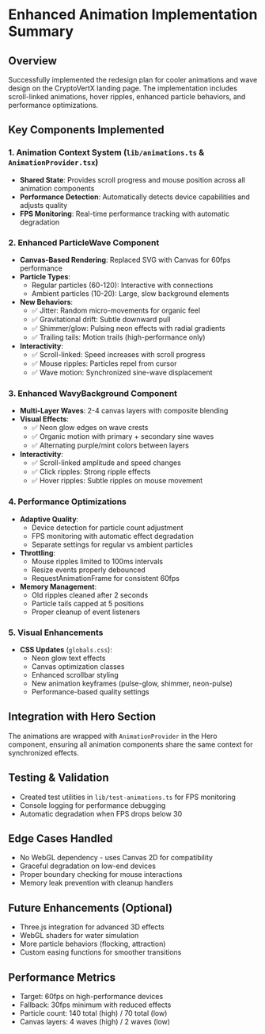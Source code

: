 # Enhanced Animation Implementation Summary

## Overview
Successfully implemented the redesign plan for cooler animations and wave design on the CryptoVertX landing page. The implementation includes scroll-linked animations, hover ripples, enhanced particle behaviors, and performance optimizations.

## Key Components Implemented

### 1. Animation Context System (`lib/animations.ts` & `AnimationProvider.tsx`)
- **Shared State**: Provides scroll progress and mouse position across all animation components
- **Performance Detection**: Automatically detects device capabilities and adjusts quality
- **FPS Monitoring**: Real-time performance tracking with automatic degradation

### 2. Enhanced ParticleWave Component
- **Canvas-Based Rendering**: Replaced SVG with Canvas for 60fps performance
- **Particle Types**:
  - Regular particles (60-120): Interactive with connections
  - Ambient particles (10-20): Large, slow background elements
- **New Behaviors**:
  - ✅ Jitter: Random micro-movements for organic feel
  - ✅ Gravitational drift: Subtle downward pull
  - ✅ Shimmer/glow: Pulsing neon effects with radial gradients
  - ✅ Trailing tails: Motion trails (high-performance only)
- **Interactivity**:
  - ✅ Scroll-linked: Speed increases with scroll progress
  - ✅ Mouse ripples: Particles repel from cursor
  - ✅ Wave motion: Synchronized sine-wave displacement

### 3. Enhanced WavyBackground Component
- **Multi-Layer Waves**: 2-4 canvas layers with composite blending
- **Visual Effects**:
  - ✅ Neon glow edges on wave crests
  - ✅ Organic motion with primary + secondary sine waves
  - ✅ Alternating purple/mint colors between layers
- **Interactivity**:
  - ✅ Scroll-linked amplitude and speed changes
  - ✅ Click ripples: Strong ripple effects
  - ✅ Hover ripples: Subtle ripples on mouse movement

### 4. Performance Optimizations
- **Adaptive Quality**:
  - Device detection for particle count adjustment
  - FPS monitoring with automatic effect degradation
  - Separate settings for regular vs ambient particles
- **Throttling**:
  - Mouse ripples limited to 100ms intervals
  - Resize events properly debounced
  - RequestAnimationFrame for consistent 60fps
- **Memory Management**:
  - Old ripples cleaned after 2 seconds
  - Particle tails capped at 5 positions
  - Proper cleanup of event listeners

### 5. Visual Enhancements
- **CSS Updates** (`globals.css`):
  - Neon glow text effects
  - Canvas optimization classes
  - Enhanced scrollbar styling
  - New animation keyframes (pulse-glow, shimmer, neon-pulse)
  - Performance-based quality settings

## Integration with Hero Section
The animations are wrapped with `AnimationProvider` in the Hero component, ensuring all animation components share the same context for synchronized effects.

## Testing & Validation
- Created test utilities in `lib/test-animations.ts` for FPS monitoring
- Console logging for performance debugging
- Automatic degradation when FPS drops below 30

## Edge Cases Handled
- No WebGL dependency - uses Canvas 2D for compatibility
- Graceful degradation on low-end devices
- Proper boundary checking for mouse interactions
- Memory leak prevention with cleanup handlers

## Future Enhancements (Optional)
- Three.js integration for advanced 3D effects
- WebGL shaders for water simulation
- More particle behaviors (flocking, attraction)
- Custom easing functions for smoother transitions

## Performance Metrics
- Target: 60fps on high-performance devices
- Fallback: 30fps minimum with reduced effects
- Particle count: 140 total (high) / 70 total (low)
- Canvas layers: 4 waves (high) / 2 waves (low)